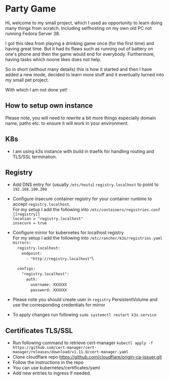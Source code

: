 # Party Game

Hi, welcome to my small project, which I used as opportunity to learn doing many things from scratch.
Including selfhosting on my own old PC not running Fedora Server 38.

I got this idea from playing a drinking game once (for the first time) and having great time. But it had its flaws such as running out of battery on one's phone and then the game would end for everybody. Furthermore, having tasks which noone likes does not help.

So in short (without many details) this is how it started and then I have added a new mode, decided to learn more stuff and it eventually turned into my small pet project.

With which I am not done yet!

## How to setup own instance

Please note, you will need to rewrite a bit more things especially domain name, paths etc. to ensure it will work in your environment.

## K8s

* I am using k3s instance with build in traefik for handling routing and TLS/SSL termination.

## Registry

* Add DNS entry for (usually `/etc/hosts`) `registry.localhost` to point to `192.168.100.200`
* Configure insecure container registry for your container runtime to accept `registry.localhost`.\
    For my setup I add the following into `/etc/containers/registries.conf`\
    `[[registry]]`\
    `location = "registry.localhost"`\
    `insecure = true`
* Configure mirror for kubernetes for localhost registry\
    For my setup I add the following into `/etc/rancher/k3s/registries.yaml`\
    `mirrors:`\
    &emsp;`registry.localhost:`\
    &emsp;&emsp;`endpoint:`\
    &emsp;&emsp;&emsp;`- "http://registry.localhost"`\

    &emsp;`configs:`\
    &emsp;&emsp;`"registry.localhost":`\
    &emsp;&emsp;&emsp;`auth:`\
    &emsp;&emsp;&emsp;&emsp;`username: XXXXXX`\
    &emsp;&emsp;&emsp;&emsp;`password: XXXXXX`
* Please note you should create user in `registry` PersistentVolume and use the corresponding credentials for mirror
* To apply changes run following `sudo systemctl restart k3s.service`

## Certificates TLS/SSL

* Run following command to retrieve cert-manager `kubectl apply -f https://github.com/cert-manager/cert-manager/releases/download/v1.11.0/cert-manager.yaml`
* Clone cloudflare repo <https://github.com/cloudflare/origin-ca-issuer.git>
* Follow the instructions in the repo
* You can use kubernetes/certificates/yaml
* Add new entries to ingress if needed.
